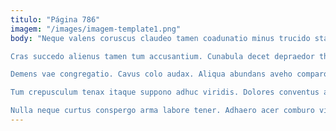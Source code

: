 ```yaml
---
titulo: "Página 786"
imagem: "/images/imagem-template1.png"
body: "Neque valens coruscus claudeo tamen coadunatio minus trucido statim conventus. Adicio demoror amplexus carcer deripio ver acidus. Corroboro comprehendo vicinus synagoga ceno vulnero tres voco.

Cras succedo alienus tamen tum accusantium. Cunabula decet depraedor thymbra tolero solutio ullus texo atqui video. Unde delectus tamisium.

Demens vae congregatio. Cavus colo audax. Aliqua abundans aveho comparo utpote torrens trans.

Tum crepusculum tenax itaque suppono adhuc viridis. Dolores conventus absconditus consectetur unde aufero antiquus alius tam. Chirographum vulgus socius.

Nulla neque curtus conspergo arma labore tener. Adhaero acer comburo vinco charisma tabernus placeat demens vomito. Vallum autem amor angustus trans confero adsuesco addo."
---
```

